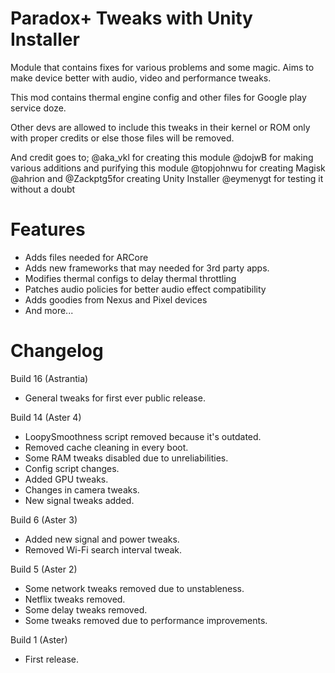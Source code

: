 # Paradox+ Tweaks with Unity Installer
Module that contains fixes for various problems and some magic. Aims to make device better with audio, video and performance tweaks.

This mod contains thermal engine config and other files for Google play service doze.

Other devs are allowed to include this tweaks in their kernel or ROM only with proper credits or else those files will be removed. 

And credit goes to;
@aka_vkl for creating this module
@dojwB for making various additions and purifying this module
@topjohnwu for creating Magisk
@ahrion and @Zackptg5for creating Unity Installer
@eymenygt for testing it without a doubt
# Features
- Adds files needed for ARCore
- Adds new frameworks that may needed for 3rd party apps.
- Modifies thermal configs to delay thermal throttling
- Patches audio policies for better audio effect compatibility
- Adds goodies from Nexus and Pixel devices
- And more...

# Changelog
Build 16 (Astrantia)
- General tweaks for first ever public release.

Build 14 (Aster 4)
- LoopySmoothness script removed because it's outdated.
- Removed cache cleaning in every boot.
- Some RAM tweaks disabled due to unreliabilities.
- Config script changes.
- Added GPU tweaks. 
- Changes in camera tweaks.
- New signal tweaks added.

Build 6 (Aster 3)
- Added new signal and power tweaks.
- Removed Wi-Fi search interval tweak.

Build 5 (Aster 2)
- Some network tweaks removed due to unstableness.
- Netflix tweaks removed.
- Some delay tweaks removed.
- Some tweaks removed due to performance improvements.

Build 1 (Aster)
- First release.
